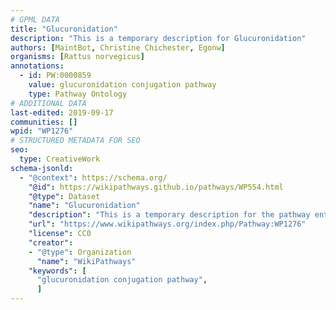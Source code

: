 ```yaml
---
# GPML DATA
title: "Glucuronidation"
description: "This is a temporary description for Glucuronidation"
authors: [MaintBot, Christine Chichester, Egonw]
organisms: [Rattus norvegicus]
annotations:
  - id: PW:0000859
    value: glucuronidation conjugation pathway
    type: Pathway Ontology
# ADDITIONAL DATA
last-edited: 2019-09-17
communities: []
wpid: "WP1276"
# STRUCTURED METADATA FOR SEO
seo:
  type: CreativeWork
schema-jsonld:
  - "@context": https://schema.org/
    "@id": https://wikipathways.github.io/pathways/WP554.html
    "@type": Dataset
    "name": "Glucuronidation"
    "description": "This is a temporary description for the pathway entitled: Glucuronidation"
    "url": "https://www.wikipathways.org/index.php/Pathway:WP1276"
    "license": CC0
    "creator":
    - "@type": Organization
      "name": "WikiPathways"
    "keywords": [
      "glucuronidation conjugation pathway",
      ]
---
```

